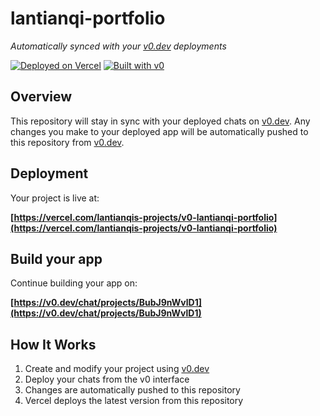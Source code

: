 # lantianqi-portfolio

*Automatically synced with your [v0.dev](https://v0.dev) deployments*

[![Deployed on Vercel](https://img.shields.io/badge/Deployed%20on-Vercel-black?style=for-the-badge&logo=vercel)](https://vercel.com/lantianqis-projects/v0-lantianqi-portfolio)
[![Built with v0](https://img.shields.io/badge/Built%20with-v0.dev-black?style=for-the-badge)](https://v0.dev/chat/projects/BubJ9nWvlD1)

## Overview

This repository will stay in sync with your deployed chats on [v0.dev](https://v0.dev).
Any changes you make to your deployed app will be automatically pushed to this repository from [v0.dev](https://v0.dev).

## Deployment

Your project is live at:

**[https://vercel.com/lantianqis-projects/v0-lantianqi-portfolio](https://vercel.com/lantianqis-projects/v0-lantianqi-portfolio)**

## Build your app

Continue building your app on:

**[https://v0.dev/chat/projects/BubJ9nWvlD1](https://v0.dev/chat/projects/BubJ9nWvlD1)**

## How It Works

1. Create and modify your project using [v0.dev](https://v0.dev)
2. Deploy your chats from the v0 interface
3. Changes are automatically pushed to this repository
4. Vercel deploys the latest version from this repository
